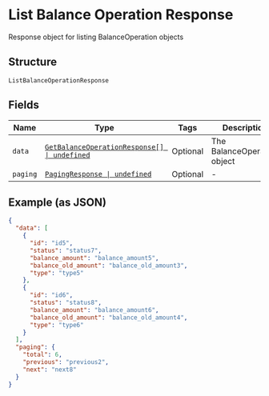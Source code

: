
# List Balance Operation Response

Response object for listing BalanceOperation objects

## Structure

`ListBalanceOperationResponse`

## Fields

| Name | Type | Tags | Description |
|  --- | --- | --- | --- |
| `data` | [`GetBalanceOperationResponse[] \| undefined`](../../doc/models/get-balance-operation-response.md) | Optional | The BalanceOperation object |
| `paging` | [`PagingResponse \| undefined`](../../doc/models/paging-response.md) | Optional | - |

## Example (as JSON)

```json
{
  "data": [
    {
      "id": "id5",
      "status": "status7",
      "balance_amount": "balance_amount5",
      "balance_old_amount": "balance_old_amount3",
      "type": "type5"
    },
    {
      "id": "id6",
      "status": "status8",
      "balance_amount": "balance_amount6",
      "balance_old_amount": "balance_old_amount4",
      "type": "type6"
    }
  ],
  "paging": {
    "total": 6,
    "previous": "previous2",
    "next": "next8"
  }
}
```

